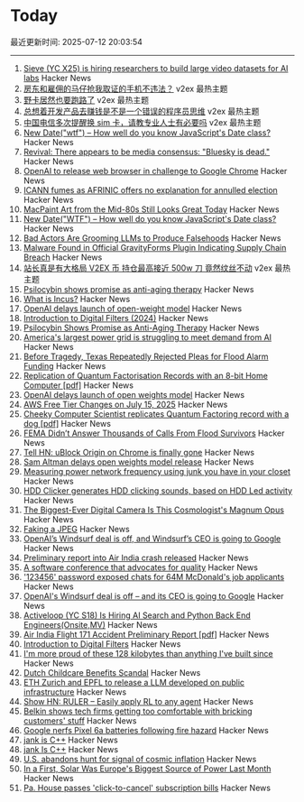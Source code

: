 # Today

最近更新时间: 2025-07-12 20:03:54

--- 
1. [Sieve (YC X25) is hiring researchers to build large video datasets for AI labs](https://sievedata.com/about/jobs) Hacker News
2. [房东和雇佣的马仔抢我取证的手机不违法？](https://www.v2ex.com/t/1144769) v2ex 最热主题
3. [野卡居然也要跑路了](https://www.v2ex.com/t/1144755) v2ex 最热主题
4. [总想着开发产品去赚钱是不是一个错误的程序员思维](https://www.v2ex.com/t/1144710) v2ex 最热主题
5. [中国电信多次提醒换 sim 卡，请教专业人士有必要吗](https://www.v2ex.com/t/1144698) v2ex 最热主题
6. [New Date("wtf") – How well do you know JavaScript's Date class?](https://jsdate.wtf) Hacker News
7. [Revival: There appears to be media consensus: "Bluesky is dead."](https://netwars.pelicancrossing.net/2025/06/27/revival/) Hacker News
8. [OpenAI to release web browser in challenge to Google Chrome](https://www.cnbc.com/2025/07/09/openai-to-release-web-browser-in-challenge-to-google-chrome.html) Hacker News
9. [ICANN fumes as AFRINIC offers no explanation for annulled election](https://www.theregister.com/2025/07/11/afrinic_election_annulled_why/) Hacker News
10. [MacPaint Art from the Mid-80s Still Looks Great Today](https://blog.decryption.net.au/posts/macpaint.html) Hacker News
11. [New Date("WTF") – How well do you know JavaScript's Date class?](https://jsdate.wtf) Hacker News
12. [Bad Actors Are Grooming LLMs to Produce Falsehoods](https://americansunlight.substack.com/cp/168074209) Hacker News
13. [Malware Found in Official GravityForms Plugin Indicating Supply Chain Breach](https://patchstack.com/articles/critical-malware-found-in-gravityforms-official-plugin-site/) Hacker News
14. [站长真是有大格局 V2EX 币 持仓最高接近 500w 刀 竟然纹丝不动](https://www.v2ex.com/t/1144709) v2ex 最热主题
15. [Psilocybin shows promise as anti-aging therapy](https://neurosciencenews.com/psilocybin-longevity-aging-29425/) Hacker News
16. [What is Incus?](https://linuxcontainers.org/incus/) Hacker News
17. [OpenAI delays launch of open-weight model](https://twitter.com/sama/status/1943837550369812814) Hacker News
18. [Introduction to Digital Filters (2024)](https://ccrma.stanford.edu/~jos/filters/) Hacker News
19. [Psilocybin Shows Promise as Anti-Aging Therapy](https://neurosciencenews.com/psilocybin-longevity-aging-29425/) Hacker News
20. [America's largest power grid is struggling to meet demand from AI](https://www.reuters.com/sustainability/boards-policy-regulation/americas-largest-power-grid-is-struggling-meet-demand-ai-2025-07-09/) Hacker News
21. [Before Tragedy, Texas Repeatedly Rejected Pleas for Flood Alarm Funding](https://www.nytimes.com/2025/07/10/us/politics/texas-flood-alarm-system.html) Hacker News
22. [Replication of Quantum Factorisation Records with an 8-bit Home Computer [pdf]](https://eprint.iacr.org/2025/1237.pdf) Hacker News
23. [OpenAI delays launch of open weights model](https://twitter.com/sama/status/1943837550369812814) Hacker News
24. [AWS Free Tier Changes on July 15, 2025](https://freetier.co/articles/aws-free-tier-changes-july-15-2025) Hacker News
25. [Cheeky Computer Scientist replicates Quantum Factoring record with a dog [pdf]](https://eprint.iacr.org/2025/1237.pdf) Hacker News
26. [FEMA Didn’t Answer Thousands of Calls From Flood Survivors](https://www.nytimes.com/2025/07/11/climate/fema-missed-calls-texas-floods.html) Hacker News
27. [Tell HN: uBlock Origin on Chrome is finally gone](https://news.ycombinator.com/item?id=44538517) Hacker News
28. [Sam Altman delays open weights model release](https://twitter.com/sama/status/1943837550369812814) Hacker News
29. [Measuring power network frequency using junk you have in your closet](https://halcy.de/blog/2025/02/09/measuring-power-network-frequency-using-junk-you-have-in-your-closet/) Hacker News
30. [HDD Clicker generates HDD clicking sounds, based on HDD Led activity](https://www.serdashop.com/HDDClicker) Hacker News
31. [The Biggest-Ever Digital Camera Is This Cosmologist's Magnum Opus](https://www.quantamagazine.org/the-biggest-ever-digital-camera-is-this-cosmologists-magnum-opus-20250711/) Hacker News
32. [Faking a JPEG](https://www.ty-penguin.org.uk/~auj/blog/2025/03/25/fake-jpeg/) Hacker News
33. [OpenAI’s Windsurf deal is off, and Windsurf’s CEO is going to Google](https://www.theverge.com/openai/705999/google-windsurf-ceo-openai) Hacker News
34. [Preliminary report into Air India crash released](https://www.bbc.co.uk/news/live/cx20p2x9093t) Hacker News
35. [A software conference that advocates for quality](https://bettersoftwareconference.com/) Hacker News
36. ['123456' password exposed chats for 64M McDonald's job applicants](https://www.bleepingcomputer.com/news/security/123456-password-exposed-chats-for-64-million-mcdonalds-job-applicants/) Hacker News
37. [OpenAI's Windsurf deal is off – and its CEO is going to Google](https://www.theverge.com/openai/705999/google-windsurf-ceo-openai) Hacker News
38. [Activeloop (YC S18) Is Hiring AI Search and Python Back End Engineers(Onsite,MV)](https://careers.activeloop.ai/) Hacker News
39. [Air India Flight 171 Accident Preliminary Report [pdf]](https://aaib.gov.in/What%27s%20New%20Assets/Preliminary%20Report%20VT-ANB.pdf) Hacker News
40. [Introduction to Digital Filters](https://ccrma.stanford.edu/~jos/filters/) Hacker News
41. [I'm more proud of these 128 kilobytes than anything I've built since](https://medium.com/@mikehall314/im-more-proud-of-these-128-kilobytes-than-anything-i-ve-built-since-53706cfbdc18) Hacker News
42. [Dutch Childcare Benefits Scandal](https://en.wikipedia.org/wiki/Dutch_childcare_benefits_scandal) Hacker News
43. [ETH Zurich and EPFL to release a LLM developed on public infrastructure](https://ethz.ch/en/news-and-events/eth-news/news/2025/07/a-language-model-built-for-the-public-good.html) Hacker News
44. [Show HN: RULER – Easily apply RL to any agent](https://openpipe.ai/blog/ruler) Hacker News
45. [Belkin shows tech firms getting too comfortable with bricking customers' stuff](https://arstechnica.com/gadgets/2025/07/belkin-shows-tech-firms-getting-too-comfortable-with-bricking-customers-stuff/) Hacker News
46. [Google nerfs Pixel 6a batteries following fire hazard](https://arstechnica.com/gadgets/2025/07/a-mess-of-its-own-making-google-nerfs-second-pixel-phone-battery-this-year/) Hacker News
47. [jank is C++](https://jank-lang.org/blog/2025-07-11-jank-is-cpp/) Hacker News
48. [jank Is C++](https://jank-lang.org/blog/2025-07-11-jank-is-cpp/) Hacker News
49. [U.S. abandons hunt for signal of cosmic inflation](https://www.science.org/content/article/u-s-abandons-hunt-signal-cosmic-inflation) Hacker News
50. [In a First, Solar Was Europe's Biggest Source of Power Last Month](https://e360.yale.edu/digest/solar-biggest-power-source-europe-june-2025) Hacker News
51. [Pa. House passes 'click-to-cancel' subscription bills](https://www.pennlive.com/news/2025/07/pa-house-passes-click-to-cancel-subscription-bills-as-court-throws-out-federal-rule.html) Hacker News
